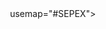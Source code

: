 <html>
<img src="imagenes/Poster SEPEX2021.jpg" width="" height="" alt=""></a></td>
usemap="#SEPEX">
<map name="SEPEX">
<area alt="" shape="circle" coords="148,154,44" href="https://journals.sagepub.com/doi/10.1177/1747021819883963">
</map>
</html>
